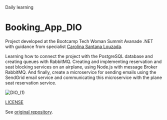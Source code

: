 Daily learning

# Booking_App_DIO

Project developed at the Bootcamp Tech Woman Summit Avanade .NET with guidance from specialist [Carolina Santana Louzada](https://github.com/CarolinaSL "Carolina Santana Louzada").

Learning how to connect the project with the PostgreSQL database and creating queues with RabbitMQ.
Creating and implementing reservation and seat blocking services on an airplane, using Node.js with message Broker RabbitMQ.
And finally, create a microservice for sending emails using the SendGrid email service and communicating this microservice with the plane seat reservation service.

![DIO_(1)](https://github.com/njtsb1/Booking_App_DIO/assets/95108889/657947a0-c961-478d-a8e1-4245633ef624)

[LICENSE](/LICENSE)

See [original repository](https://github.com/CarolinaSL/BookingAppDIO).
